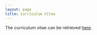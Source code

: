 ```yaml
---
layout: page
title: Curriculum Vitae
---
```

The curriculum vitae can be retrieved [here](/users/yzhong/_static/CV.pdf).
